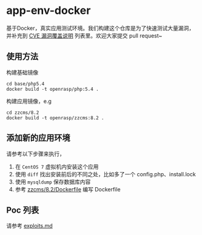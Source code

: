 # app-env-docker

基于Docker，真实应用测试环境。我们构建这个仓库是为了快速测试大量漏洞，并补充到 [CVE 漏洞覆盖说明](https://rasp.baidu.com/doc/usage/cve.html) 列表里。欢迎大家提交 pull request~

## 使用方法

构建基础镜像

```
cd base/php5.4
docker build -t openrasp/php:5.4 .
```

构建应用镜像，e.g

```
cd zzcms/8.2
docker build -t openrasp/zzcms:8.2 .
```

## 添加新的应用环境

请参考以下步骤来执行，

1. 在 `CentOS 7` 虚拟机内安装这个应用
2. 使用 `diff` 找出安装前后的不同之处，比如多了一个 config.php、install.lock
3. 使用 `mysqldump` 保存数据库内容
4. 参考 [zzcms/8.2/Dockerfile](zzcms/8.2/Dockerfile) 编写 Dockerfile

## Poc 列表

请参考 [exploits.md](exploits.md)

